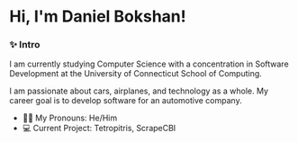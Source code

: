 # Hi, I'm Daniel Bokshan!

### ✨ Intro
I am currently studying Computer Science with a concentration in Software Development at the University of Connecticut School of Computing. 

I am passionate about cars, airplanes, and technology as a whole. My career goal is to develop software for an automotive company.

- 👦🏽 My Pronouns: He/Him
- 💻 Current Project: Tetropitris, ScrapeCBI
